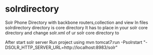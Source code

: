 # solrdirectory
Solr Phone Directory with backbone routers,collection and view
In files solrdirectory directory is core directory
It has to place in your solr core directory and change solr.xml of ur solr core directory to

<cores adminPath="/admin/cores" defaultCoreName="solrdirectory" host="${host:}" hostPort="${jetty.port:8983}" hostContext="${hostContext:solr}" zkClientTimeout="${zkClientTimeout:15000}">
	 <core name="collection1" instanceDir="collection1" />
   <core name="solrdirectory" instanceDir="solrdirectory" />
</cores>

After start solr server
Run project using 
mvn tomcat7:run -Psolrstart "-DSOLR_HTTP_SERVER_URL=http://localhost:8983/solr"

